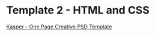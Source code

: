 # Template 2 - HTML and CSS

[Kasper - One Page Creative PSD Template](https://www.graphberry.com/item/kasper-one-page-psd-template#google_vignette)
